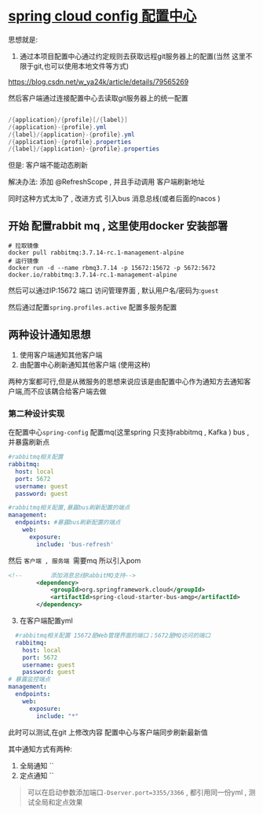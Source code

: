 

# [spring cloud config 配置中心](https://cloud.spring.io/spring-cloud-config/reference/html/)


思想就是:

1. 通过本项目配置中心通过约定规则去获取远程git服务器上的配置(当然 这里不限于git,也可以使用本地文件等方式)


https://blog.csdn.net/w_ya24k/article/details/79565269

然后客户端通过连接配置中心去读取git服务器上的统一配置

```java

/{application}/{profile}[/{label}]
/{application}-{profile}.yml
/{label}/{application}-{profile}.yml
/{application}-{profile}.properties
/{label}/{application}-{profile}.properties

```

但是:
客户端不能动态刷新

解决办法:
添加  @RefreshScope , 并且手动调用 客户端刷新地址


同时这种方式太lb了 ,  改进方式 引入bus 消息总线(或者后面的nacos )



## 开始 配置rabbit mq  , 这里使用docker 安装部署

```shell script
# 拉取镜像
docker pull rabbitmq:3.7.14-rc.1-management-alpine
# 运行镜像
docker run -d --name rbmq3.7.14 -p 15672:15672 -p 5672:5672  docker.io/rabbitmq:3.7.14-rc.1-management-alpine
```

然后可以通过IP:15672 端口 访问管理界面 , 默认用户名/密码为:`guest`

然后通过配置`spring.profiles.active` 配置多服务配置


## 两种设计通知思想

1. 使用客户端通知其他客户端
2. 由配置中心刷新通知其他客户端 (使用这种)

两种方案都可行,但是从微服务的思想来说应该是由配置中心作为通知方去通知客户端,而不应该耦合给客户端去做

### 第二种设计实现

在配置中心`spring-config` 配置mq(这里spring 只支持rabbitmq , Kafka ) bus ,并暴露刷新点

```yaml
#rabbitmq相关配置
rabbitmq:
  host: local
  port: 5672
  username: guest
  password: guest

#rabbitmq相关配置,暴露bus刷新配置的端点
management:
  endpoints: #暴露bus刷新配置的端点
    web:
      exposure:
        include: 'bus-refresh'
```

然后 `客户端 , 服务端 `需要mq  所以引入pom
```xml
<!--        添加消息总线RabbitMQ支持-->
        <dependency>
            <groupId>org.springframework.cloud</groupId>
            <artifactId>spring-cloud-starter-bus-amqp</artifactId>
        </dependency>
```

3. 在客户端配置yml

```yaml
  #rabbitmq相关配置 15672是Web管理界面的端口；5672是MQ访问的端口
  rabbitmq:
    host: local
    port: 5672
    username: guest
    password: guest
# 暴露监控端点
management:
  endpoints:
    web:
      exposure:
        include: "*"
```

此时可以测试,在git 上修改内容 配置中心与客户端同步刷新最新值

其中通知方式有两种:
1. 全局通知 ``
2. 定点通知 ``

> 可以在启动参数添加端口`-Dserver.port=3355/3366` , 都引用同一份yml , 测试全局和定点效果





